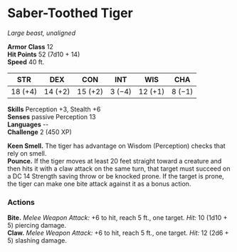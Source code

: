 # Saber-Toothed Tiger 
_Large beast, unaligned_

**Armor Class** 12    
**Hit Points** 52 (7d10 + 14)    
**Speed** 40 ft. 

| STR     | DEX     | CON     | INT     | WIS     | CHA     |
|---------|---------|---------|---------|---------|---------|
| 18 (+4) | 14 (+2) | 15 (+2) | 3 (−4)  | 12 (+1) | 8 (−1)  |  

**Skills** Perception +3, Stealth +6    
**Senses** passive Perception 13    
**Languages** --    
**Challenge** 2 (450 XP) 

**Keen Smell.** The tiger has advantage on Wisdom (Perception) checks that rely on smell.    
**Pounce.** If the tiger moves at least 20 feet straight toward a creature and then hits it with a claw attack on the same turn, that target must succeed on a DC 14 Strength saving throw or be knocked prone. If the target is prone, the tiger can make one bite attack against it as a bonus action. 

### Actions    
**Bite.** _Melee Weapon Attack:_ +6 to hit, reach 5 ft., one target. _Hit:_ 10 (1d10 + 5) piercing damage.    
**Claw.** _Melee Weapon Attack:_ +6 to hit, reach 5 ft., one target. _Hit:_ 12 (2d6 + 5) slashing damage. 
